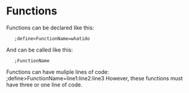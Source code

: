 # Functions
Functions can be declared like this:

       ;define>FunctionName=whatido
And can be called like this:
       
       ;FunctionName
Functions can have muliple lines of code:
       ;define>FunctionName=line1:line2:line3
However, these functions must have three or one line of code.